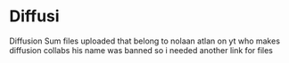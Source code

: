 # Diffusi
Diffusion
Sum files uploaded that belong to nolaan atlan on yt who makes diffusion collabs 
his name was banned so i needed another link for files

